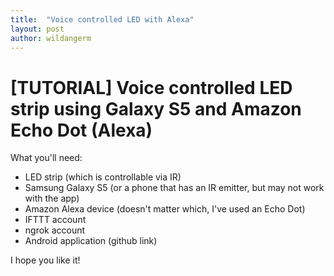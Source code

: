 ```yaml
---
title:  "Voice controlled LED with Alexa"
layout: post
author: wildangerm
---
```


# [TUTORIAL] Voice controlled LED strip using Galaxy S5 and Amazon Echo Dot (Alexa)

What you'll need:
 + LED strip (which is controllable via IR)
 + Samsung Galaxy S5 (or a phone that has an IR emitter, but may not work with the app)
 + Amazon Alexa device (doesn't matter which, I've used an Echo Dot)
 + IFTTT account
 + ngrok account
 + Android application (github link)

I hope you like it!
